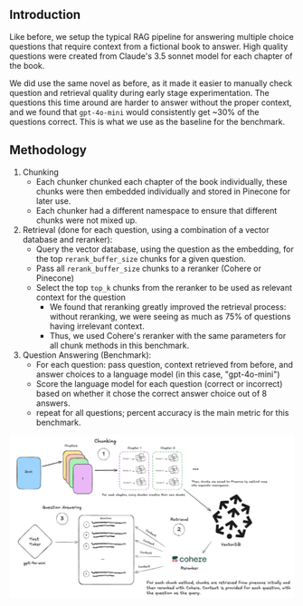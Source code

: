 ## Introduction

Like before, we setup the typical RAG pipeline for answering multiple choice questions that require context from a fictional book to answer. High quality questions were created from Claude's 3.5 sonnet model for each chapter of the book.

We did use the same novel as before, as it made it easier to manually check question and retrieval quality during early stage experimentation. The questions this time around are harder to answer without the proper context, and we found that `gpt-4o-mini` would consistently get ~30% of the questions correct. This is what we use as the baseline for the benchmark.

## Methodology

1. Chunking
   - Each chunker chunked each chapter of the book individually, these chunks were then embedded individually and stored
     in Pinecone for later use.
   - Each chunker had a different namespace to ensure that different chunks were not mixed up.
2. Retrieval (done for each question, using a combination of a vector database and reranker):
   - Query the vector database, using the question as the embedding, for the top `rerank_buffer_size` chunks for a given question.
   - Pass all `rerank_buffer_size` chunks to a reranker (Cohere or Pinecone)
   - Select the top `top_k` chunks from the reranker to be used as relevant context for the question
     - We found that reranking greatly improved the retrieval process: without reranking, we were seeing as much as 75% of questions having irrelevant context.
     - Thus, we used Cohere's reranker with the same parameters for all chunk methods in this benchmark.
3. Question Answering (Benchmark):
   - For each question: pass question, context retrieved from before, and answer choices to a language model (in this case, "gpt-4o-mini")
   - Score the language model for each question (correct or incorrect) based on whether it chose the correct answer choice out of 8 answers.
   - repeat for all questions; percent accuracy is the main metric for this benchmark.

![Diagram explaining chunking benchmark](assets/method.png)
